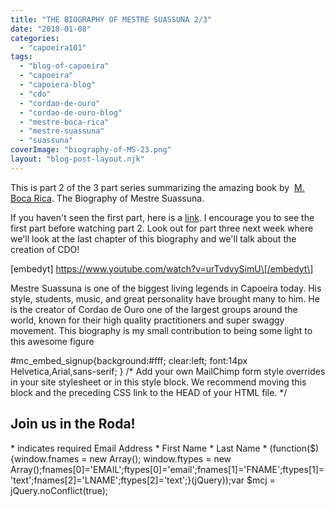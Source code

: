 ```yaml
---
title: "THE BIOGRAPHY OF MESTRE SUASSUNA 2/3"
date: "2018-01-08"
categories: 
  - "capoeira101"
tags: 
  - "blog-of-capoeira"
  - "capoeira"
  - "capoiera-blog"
  - "cdo"
  - "cordao-de-ouro"
  - "cordao-de-ouro-blog"
  - "mestre-boca-rica"
  - "mestre-suassuna"
  - "suassuna"
coverImage: "biography-of-MS-23.png"
layout: "blog-post-layout.njk"
---
```


This is part 2 of the 3 part series summarizing the amazing book by  [M. Boca Rica](http://capoeiracdobarcelona.com/). The Biography of Mestre Suassuna.

If you haven't seen the first part, here is a [link](https://youtu.be/urTvdvySimU). I encourage you to see the first part before watching part 2. Look out for part three next week where we'll look at the last chapter of this biography and we'll talk about the creation of CDO!

\[embedyt\] https://www.youtube.com/watch?v=urTvdvySimU\[/embedyt\]

Mestre Suassuna is one of the biggest living legends in Capoeira today. His style, students, music, and great personality have brought many to him. He is the creator of Cordao de Ouro one of the largest groups around the world, known for their high quality practitioners and super swaggy movement. This biography is my small contribution to being some light to this awesome figure

#mc\_embed\_signup{background:#fff; clear:left; font:14px Helvetica,Arial,sans-serif; } /\* Add your own MailChimp form style overrides in your site stylesheet or in this style block. We recommend moving this block and the preceding CSS link to the HEAD of your HTML file. \*/

## Join us in the Roda!

\* indicates required Email Address \* First Name \* Last Name \* (function($) {window.fnames = new Array(); window.ftypes = new Array();fnames\[0\]='EMAIL';ftypes\[0\]='email';fnames\[1\]='FNAME';ftypes\[1\]='text';fnames\[2\]='LNAME';ftypes\[2\]='text';}(jQuery));var $mcj = jQuery.noConflict(true);
